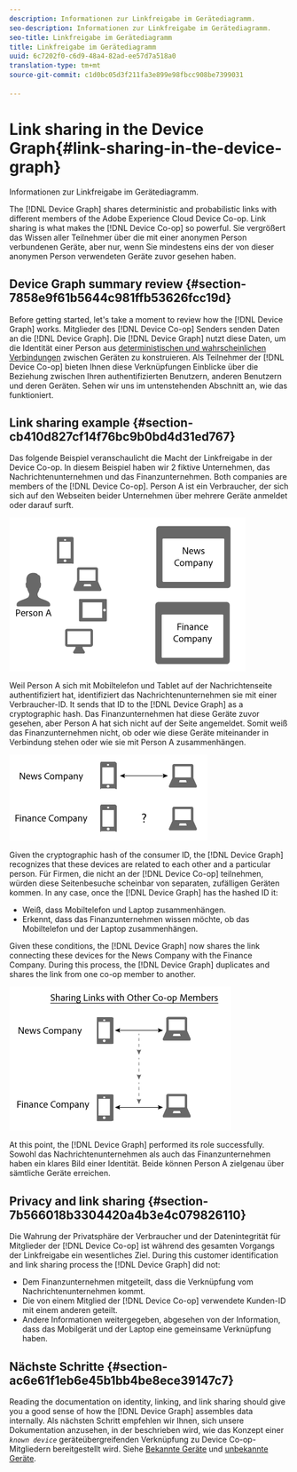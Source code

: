 ```yaml
---
description: Informationen zur Linkfreigabe im Gerätediagramm.
seo-description: Informationen zur Linkfreigabe im Gerätediagramm.
seo-title: Linkfreigabe im Gerätediagramm
title: Linkfreigabe im Gerätediagramm
uuid: 6c7202f0-c6d9-48a4-82ad-ee57d7a518a0
translation-type: tm+mt
source-git-commit: c1d0bc05d3f211fa3e899e98fbcc908be7399031

---
```



# Link sharing in the Device Graph{#link-sharing-in-the-device-graph}

Informationen zur Linkfreigabe im Gerätediagramm.

The [!DNL Device Graph] shares deterministic and probabilistic links with different members of the Adobe Experience Cloud Device Co-op. Link sharing is what makes the [!DNL Device Co-op] so powerful. Sie vergrößert das Wissen aller Teilnehmer über die mit einer anonymen Person verbundenen Geräte, aber nur, wenn Sie mindestens eins der von dieser anonymen Person verwendeten Geräte zuvor gesehen haben.

## Device Graph summary review {#section-7858e9f61b5644c981ffb53626fcc19d}

Before getting started, let&#39;s take a moment to review how the [!DNL Device Graph] works. Mitglieder des [!DNL Device Co-op] Senders senden Daten an die [!DNL Device Graph]. Die [!DNL Device Graph] nutzt diese Daten, um die Identität einer Person aus [deterministischen und wahrscheinlichen Verbindungen](../processes/links.md#concept-58bb7ab25f904f5f98d645e35205c931) zwischen Geräten zu konstruieren. Als Teilnehmer der [!DNL Device Co-op] bieten Ihnen diese Verknüpfungen Einblicke über die Beziehung zwischen Ihren authentifizierten Benutzern, anderen Benutzern und deren Geräten. Sehen wir uns im untenstehenden Abschnitt an, wie das funktioniert.

## Link sharing example {#section-cb410d827cf14f76bc9b0bd4d31ed767}

Das folgende Beispiel veranschaulicht die Macht der Linkfreigabe in der Device Co-op. In diesem Beispiel haben wir 2 fiktive Unternehmen, das Nachrichtenunternehmen und das Finanzunternehmen. Both companies are members of the [!DNL Device Co-op]. Person A ist ein Verbraucher, der sich sich auf den Webseiten beider Unternehmen über mehrere Geräte anmeldet oder darauf surft.

![](assets/share1.png)

Weil Person A sich mit Mobiltelefon und Tablet auf der Nachrichtenseite authentifiziert hat, identifiziert das Nachrichtenunternehmen sie mit einer Verbraucher-ID. It sends that ID to the [!DNL Device Graph] as a cryptographic hash. Das Finanzunternehmen hat diese Geräte zuvor gesehen, aber Person A hat sich nicht auf der Seite angemeldet. Somit weiß das Finanzunternehmen nicht, ob oder wie diese Geräte miteinander in Verbindung stehen oder wie sie mit Person A zusammenhängen.

![](assets/share2.png)

Given the cryptographic hash of the consumer ID, the [!DNL Device Graph] recognizes that these devices are related to each other and a particular person. Für Firmen, die nicht an der [!DNL Device Co-op] teilnehmen, würden diese Seitenbesuche scheinbar von separaten, zufälligen Geräten kommen. In any case, once the [!DNL Device Graph] has the hashed ID it:

* Weiß, dass Mobiltelefon und Laptop zusammenhängen.
* Erkennt, dass das Finanzunternehmen wissen möchte, ob das Mobiltelefon und der Laptop zusammenhängen.

Given these conditions, the [!DNL Device Graph] now shares the link connecting these devices for the News Company with the Finance Company. During this process, the [!DNL Device Graph] duplicates and shares the link from one co-op member to another.

![](assets/share3.png)

At this point, the [!DNL Device Graph] performed its role successfully. Sowohl das Nachrichtenunternehmen als auch das Finanzunternehmen haben ein klares Bild einer Identität. Beide können Person A zielgenau über sämtliche Geräte erreichen.

## Privacy and link sharing {#section-7b566018b3304420a4b3e4c079826110}

Die Wahrung der Privatsphäre der Verbraucher und der Datenintegrität für Mitglieder der [!DNL Device Co-op] ist während des gesamten Vorgangs der Linkfreigabe ein wesentliches Ziel. During this customer identification and link sharing process the [!DNL Device Graph] did not:

* Dem Finanzunternehmen mitgeteilt, dass die Verknüpfung vom Nachrichtenunternehmen kommt.
* Die von einem Mitglied der [!DNL Device Co-op] verwendete Kunden-ID mit einem anderen geteilt.
* Andere Informationen weitergegeben, abgesehen von der Information, dass das Mobilgerät und der Laptop eine gemeinsame Verknüpfung haben.

## Nächste Schritte {#section-ac6e61f1eb6e45b1bb4be8ece39147c7}

Reading the documentation on identity, linking, and link sharing should give you a good sense of how the [!DNL Device Graph] assembles data internally. Als nächsten Schritt empfehlen wir Ihnen, sich unsere Dokumentation anzusehen, in der beschrieben wird, wie das Konzept einer *`known device`* geräteübergreifenden Verknüpfung zu Device Co-op-Mitgliedern bereitgestellt wird. Siehe [Bekannte Geräte](../processes/known-device.md#concept-8e87c276819a48bfac5cef10b45216d1) und [unbekannte Geräte](../processes/unknown-device.md#concept-95090d341cdc4c22ba4319d79d8f6e40).
